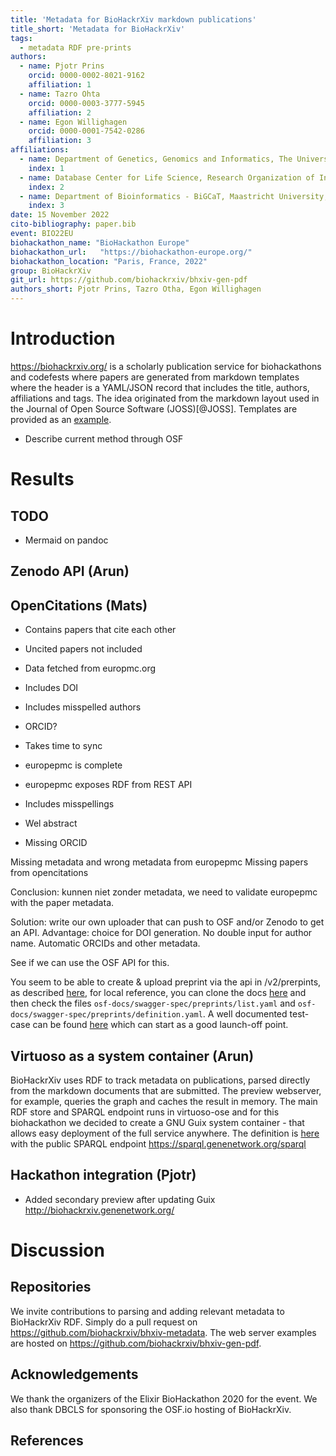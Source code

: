 ```yaml
---
title: 'Metadata for BioHackrXiv markdown publications'
title_short: 'Metadata for BioHackrXiv'
tags:
  - metadata RDF pre-prints
authors:
  - name: Pjotr Prins
    orcid: 0000-0002-8021-9162
    affiliation: 1
  - name: Tazro Ohta
    orcid: 0000-0003-3777-5945
    affiliation: 2
  - name: Egon Willighagen
    orcid: 0000-0001-7542-0286
    affiliation: 3
affiliations:
  - name: Department of Genetics, Genomics and Informatics, The University of Tennessee Health Science Center, Memphis, TN, USA.
    index: 1
  - name: Database Center for Life Science, Research Organization of Information and Systems, Japan
    index: 2
  - name: Department of Bioinformatics - BiGCaT, Maastricht University, Maastricht, The Netherlands
    index: 3
date: 15 November 2022
cito-bibliography: paper.bib
event: BIO22EU
biohackathon_name: "BioHackathon Europe"
biohackathon_url:   "https://biohackathon-europe.org/"
biohackathon_location: "Paris, France, 2022"
group: BioHackrXiv
git_url: https://github.com/biohackrxiv/bhxiv-gen-pdf
authors_short: Pjotr Prins, Tazro Otha, Egon Willighagen
---
```


# Introduction

https://biohackrxiv.org/ is a scholarly publication service for
biohackathons and codefests where papers are generated from markdown
templates where the header is a YAML/JSON record that includes the
title, authors, affiliations and tags. The idea originated from the
markdown layout used in the Journal of Open Source Software
(JOSS)[@JOSS]. Templates are provided as an
[example](https://github.com/biohackrxiv/submission-templates).

* Describe current method through OSF

# Results

## TODO

* Mermaid on pandoc

## Zenodo API (Arun)

## OpenCitations (Mats)

* Contains papers that cite each other
* Uncited papers not included
* Data fetched from europmc.org
* Includes DOI
* Includes misspelled authors
* ORCID?
* Takes time to sync

* europepmc is complete
* europepmc exposes RDF from REST API
* Includes misspellings
* Wel abstract
* Missing ORCID

Missing metadata and wrong metadata from europepmc
Missing papers from opencitations

Conclusion: kunnen niet zonder metadata, we need to validate europepmc with the paper metadata.

Solution: write our own uploader that can push to OSF and/or Zenodo to get an API.
Advantage: choice for DOI generation. No double input for author name. Automatic ORCIDs and other metadata.

See if we can use the OSF API for this.

You seem to be able to create & upload preprint via the api in /v2/prerpints,
as described [here](https://developer.osf.io/#operation/preprints_create),
for local reference, you can clone the docs [here](https://github.com/CenterForOpenScience/developer.osf.io) and then check the files `osf-docs/swagger-spec/preprints/list.yaml` and `osf-docs/swagger-spec/preprints/definition.yaml`.
A well documented test-case can be found [here](https://raw.githubusercontent.com/CenterForOpenScience/osf-selenium-tests/develop/api/osf_api.py) which can start as a good launch-off point.
## Virtuoso as a system container (Arun)

BioHackrXiv uses RDF to track metadata on publications, parsed directly from the markdown documents that are submitted. The preview webserver, for example, queries the graph and caches the result in memory. The main RDF store and SPARQL endpoint runs in virtuoso-ose and for this biohackathon we decided to create a GNU Guix system container - that allows easy deployment of the full service anywhere. The definition is [here](https://github.com/genenetwork/genenetwork-machines/commit/3cebfb3e30e903851aefb2f997d8847d3f0ddee4) with the public SPARQL endpoint https://sparql.genenetwork.org/sparql

## Hackathon integration (Pjotr)

* Added secondary preview after updating Guix http://biohackrxiv.genenetwork.org/

# Discussion

## Repositories

We invite contributions to parsing and adding relevant metadata to
BioHackrXiv RDF. Simply do a pull request on
https://github.com/biohackrxiv/bhxiv-metadata. The web server examples
are hosted on https://github.com/biohackrxiv/bhxiv-gen-pdf.

## Acknowledgements

We thank the organizers of the Elixir BioHackathon 2020 for the event.
We also thank DBCLS for sponsoring the OSF.io hosting of BioHackrXiv.

## References
